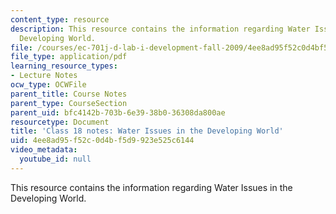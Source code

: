 ```yaml
---
content_type: resource
description: This resource contains the information regarding Water Issues in the
  Developing World.
file: /courses/ec-701j-d-lab-i-development-fall-2009/4ee8ad95f52c0d4bf5d9923e525c6144_MITEC_701JF09_lec18_notes.pdf
file_type: application/pdf
learning_resource_types:
- Lecture Notes
ocw_type: OCWFile
parent_title: Course Notes
parent_type: CourseSection
parent_uid: bfc4142b-703b-6e39-38b0-36308da800ae
resourcetype: Document
title: 'Class 18 notes: Water Issues in the Developing World'
uid: 4ee8ad95-f52c-0d4b-f5d9-923e525c6144
video_metadata:
  youtube_id: null
---
```

This resource contains the information regarding Water Issues in the Developing World.

